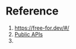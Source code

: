 # Reference

1. https://free-for.dev/#/
1. [Public APIs](https://github.com/public-apis/public-apis)
1. [](http://poly.pizza/)

